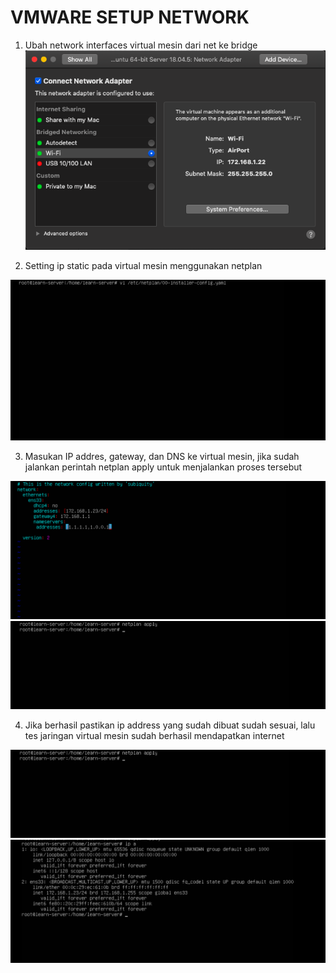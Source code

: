 # VMWARE SETUP NETWORK 

1. Ubah network interfaces virtual mesin dari net ke bridge 
![10](../asset/010.png)

2. Setting ip static pada virtual mesin menggunakan netplan 

![11](../asset/011.png)

3. Masukan IP addres, gateway, dan DNS ke virtual mesin, jika sudah jalankan perintah netplan apply untuk menjalankan proses tersebut 

![12](../asset/012.png)
![13](../asset/013.png)


4. Jika berhasil pastikan ip address yang sudah dibuat sudah sesuai, lalu tes jaringan virtual mesin sudah berhasil mendapatkan internet

![13](../asset/013.png)
![14](../asset/014.png)

